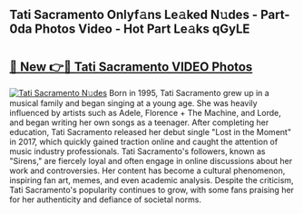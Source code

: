 ## Tati Sacramento Onlyf𝚊ns Le𝚊ked N𝚞des - Part-0da Photos Video - Hot Part Le𝚊ks qGyLE

# <h2><a href="http://ac32428.deff.icu/?id=Tati+Sacramento">🔗 New 👉🔴 Tati Sacramento VIDEO Photos</a></h2>

[![Tati Sacramento N𝚞des](https://i.imgur.com/rIISA9y.gif)](http://ac32428.deff.icu/?id=Tati+Sacramento)
Born in 1995, Tati Sacramento grew up in a musical family and began singing at a young age. She was heavily influenced by artists such as Adele, Florence + The Machine, and Lorde, and began writing her own songs as a teenager. After completing her education, Tati Sacramento released her debut single "Lost in the Moment" in 2017, which quickly gained traction online and caught the attention of music industry professionals. Tati Sacramento's followers, known as "Sirens," are fiercely loyal and often engage in online discussions about her work and controversies. Her content has become a cultural phenomenon, inspiring fan art, memes, and even academic analysis. Despite the criticism, Tati Sacramento's popularity continues to grow, with some fans praising her for her authenticity and defiance of societal norms.
